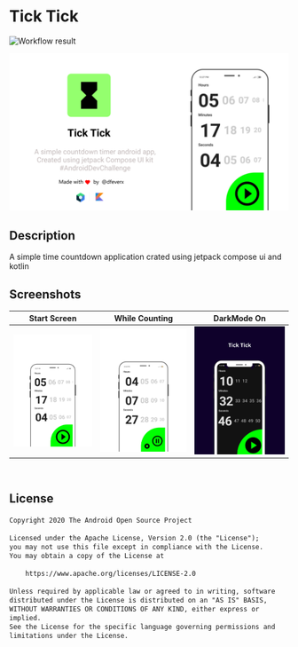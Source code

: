 # Tick Tick

<!--- Replace <OWNER> with your Github Username and <REPOSITORY> with the name of your repository. -->
<!--- You can find both of these in the url bar when you open your repository in github. -->

![Workflow result](https://github.com/dfeverx/countdown-timer/workflows/Check/badge.svg)

![GitHub Cards Preview](https://github.com/dfeverx/countdown-timer/blob/main/showcase/banner.png?raw=true)

<!---***Try latest Expenso app apk from below *** -->

<!---[![Expenso](https://imgapk) -->

## Description

<!--- Describe your app in one or two sentences -->

A simple time countdown application crated using jetpack compose ui and kotlin

## Screenshots

| Start Screen                                                                                                 | While Counting                                                                                               | DarkMode On                                                                                                  |
| ------------------------------------------------------------------------------------------------------------ | ------------------------------------------------------------------------------------------------------------ | ------------------------------------------------------------------------------------------------------------ |
| ![](https://github.com/dfeverx/countdown-timer/blob/main/showcase/0001-17910407801_20210307_124840_0000.png) | ![](https://github.com/dfeverx/countdown-timer/blob/main/showcase/0001-17910422917_20210307_124918_0000.png) | ![](https://github.com/dfeverx/countdown-timer/blob/main/showcase/0001-17887972125_20210306_215936_0000.png) |

<br />

<!--## :bulb: Motivation and Context-->
<!--- Optionally point readers to interesting parts of your submission. -->
<!--- What are you especially proud of? -->

## License

```
Copyright 2020 The Android Open Source Project

Licensed under the Apache License, Version 2.0 (the "License");
you may not use this file except in compliance with the License.
You may obtain a copy of the License at

    https://www.apache.org/licenses/LICENSE-2.0

Unless required by applicable law or agreed to in writing, software
distributed under the License is distributed on an "AS IS" BASIS,
WITHOUT WARRANTIES OR CONDITIONS OF ANY KIND, either express or implied.
See the License for the specific language governing permissions and
limitations under the License.
```

